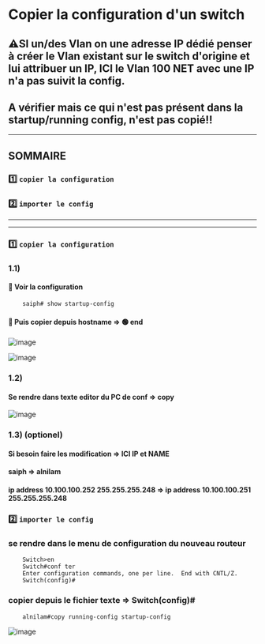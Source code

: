 # Copier la configuration d'un switch
## ⚠️SI un/des Vlan on une adresse IP dédié penser à créer le Vlan existant sur le switch d'origine et lui attribuer un IP, ICI le Vlan 100 NET avec une IP n'a pas suivit la config.
## A vérifier mais ce qui n'est pas présent dans la startup/running config, n'est pas copié!!
***

## SOMMAIRE 
### 1️⃣ `copier la configuration`
### 2️⃣ `importer le config`

***
***
### 1️⃣ `copier la configuration`
### 1.1)
#### 🔵 Voir la configuration
        saiph# show startup-config       
#### 🔴 Puis copier depuis hostname => 🟢 end
![image](https://github.com/user-attachments/assets/1d216bed-3521-4342-9b06-d95b6ee1da9d)

![image](https://github.com/user-attachments/assets/44432357-55fb-43bd-88ea-b0b2379e9a91)
 ### 1.2)
#### Se rendre dans texte editor du PC de conf => copy
![image](https://github.com/user-attachments/assets/c81a1f9f-a3c5-45cd-8dc0-c9eb1a28d104)

### 1.3) (optionel)
#### Si besoin faire les modification => ICI IP et NAME

#### saiph => alnilam
#### ip address 10.100.100.252 255.255.255.248 => ip address 10.100.100.251 255.255.255.248

### 2️⃣ `importer le config`
### se rendre dans le menu de configuration du nouveau routeur
        Switch>en
        Switch#conf ter
        Enter configuration commands, one per line.  End with CNTL/Z.
        Switch(config)#
### copier depuis le fichier texte =>  Switch(config)#
        alnilam#copy running-config startup-config

![image](https://github.com/user-attachments/assets/204d14c6-a428-4b21-bd85-67386093b33a)


























